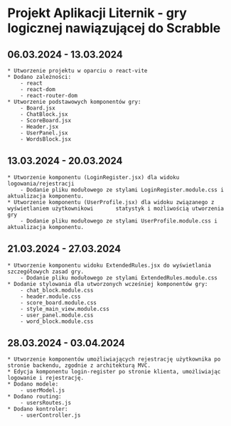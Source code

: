# Projekt Aplikacji Liternik - gry logicznej nawiązującej do Scrabble

## 06.03.2024 - 13.03.2024 <br />
    * Utworzenie projektu w oparciu o react-vite 
    * Dodano zależności: 
        - react 
        - react-dom 
        - react-router-dom 
    * Utworzenie podstawowych komponentów gry: 
        - Board.jsx 
        - ChatBlock.jsx 
        - ScoreBoard.jsx 
        - Header.jsx 
        - UserPanel.jsx 
        - WordsBlock.jsx 

## 13.03.2024 - 20.03.2024 <br />
    * Utworzenie komponentu (LoginRegister.jsx) dla widoku logowania/rejestracji
        - Dodanie pliku modułowego ze stylami LoginRegister.module.css i aktualizacja komponentu.
    * Utworzenie komponentu (UserProfile.jsx) dla widoku związanego z wyświetlaniem użytkownikowi       statystyk i możliwością utworzenia gry
        - Dodanie pliku modułowego ze stylami UserProfile.module.css i aktualizacja komponentu.

## 21.03.2024 - 27.03.2024 <br />
    * Utworzenie komponentu widoku ExtendedRules.jsx do wyświetlania szczegółowych zasad gry.
        - Dodanie pliku modułowego ze stylami ExtendedRules.module.css
    * Dodanie stylowania dla utworzonych wcześniej komponentów gry:
        - chat_block.module.css
        - header.module.css
        - score_board.module.css
        - style_main_view.module.css
        - user_panel.module.css
        - word_block.module.css
        
## 28.03.2024 - 03.04.2024 <br />
    * Utworzenie komponentów umożliwiających rejestrację użytkownika po stronie backendu, zgodnie z architekturą MVC.
    * Edycja komponentu login-register po stronie klienta, umożliwiając logowanie i rejestrację.
    * Dodano modele:
        - userModel.js
    * Dodano routing:
        - usersRoutes.js
    * Dodano kontroler:
        - userController.js
